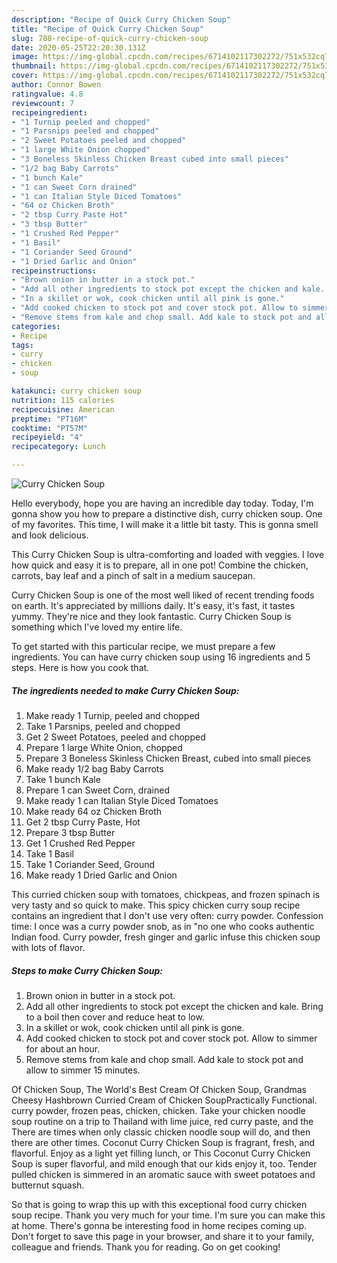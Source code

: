 ```yaml
---
description: "Recipe of Quick Curry Chicken Soup"
title: "Recipe of Quick Curry Chicken Soup"
slug: 788-recipe-of-quick-curry-chicken-soup
date: 2020-05-25T22:20:30.131Z
image: https://img-global.cpcdn.com/recipes/6714102117302272/751x532cq70/curry-chicken-soup-recipe-main-photo.jpg
thumbnail: https://img-global.cpcdn.com/recipes/6714102117302272/751x532cq70/curry-chicken-soup-recipe-main-photo.jpg
cover: https://img-global.cpcdn.com/recipes/6714102117302272/751x532cq70/curry-chicken-soup-recipe-main-photo.jpg
author: Connor Bowen
ratingvalue: 4.8
reviewcount: 7
recipeingredient:
- "1 Turnip peeled and chopped"
- "1 Parsnips peeled and chopped"
- "2 Sweet Potatoes peeled and chopped"
- "1 large White Onion chopped"
- "3 Boneless Skinless Chicken Breast cubed into small pieces"
- "1/2 bag Baby Carrots"
- "1 bunch Kale"
- "1 can Sweet Corn drained"
- "1 can Italian Style Diced Tomatoes"
- "64 oz Chicken Broth"
- "2 tbsp Curry Paste Hot"
- "3 tbsp Butter"
- "1 Crushed Red Pepper"
- "1 Basil"
- "1 Coriander Seed Ground"
- "1 Dried Garlic and Onion"
recipeinstructions:
- "Brown onion in butter in a stock pot."
- "Add all other ingredients to stock pot except the chicken and kale. Bring to a boil then cover and reduce heat to low."
- "In a skillet or wok, cook chicken until all pink is gone."
- "Add cooked chicken to stock pot and cover stock pot. Allow to simmer for about an hour."
- "Remove stems from kale and chop small. Add kale to stock pot and allow to simmer 15 minutes."
categories:
- Recipe
tags:
- curry
- chicken
- soup

katakunci: curry chicken soup 
nutrition: 115 calories
recipecuisine: American
preptime: "PT16M"
cooktime: "PT57M"
recipeyield: "4"
recipecategory: Lunch

---
```



![Curry Chicken Soup](https://img-global.cpcdn.com/recipes/6714102117302272/751x532cq70/curry-chicken-soup-recipe-main-photo.jpg)

Hello everybody, hope you are having an incredible day today. Today, I'm gonna show you how to prepare a distinctive dish, curry chicken soup. One of my favorites. This time, I will make it a little bit tasty. This is gonna smell and look delicious.

This Curry Chicken Soup is ultra-comforting and loaded with veggies. I love how quick and easy it is to prepare, all in one pot! Combine the chicken, carrots, bay leaf and a pinch of salt in a medium saucepan.

Curry Chicken Soup is one of the most well liked of recent trending foods on earth. It's appreciated by millions daily. It's easy, it's fast, it tastes yummy. They're nice and they look fantastic. Curry Chicken Soup is something which I've loved my entire life.


To get started with this particular recipe, we must prepare a few ingredients. You can have curry chicken soup using 16 ingredients and 5 steps. Here is how you cook that.

<!--inarticleads1-->

##### The ingredients needed to make Curry Chicken Soup:

1. Make ready 1 Turnip, peeled and chopped
1. Take 1 Parsnips, peeled and chopped
1. Get 2 Sweet Potatoes, peeled and chopped
1. Prepare 1 large White Onion, chopped
1. Prepare 3 Boneless Skinless Chicken Breast, cubed into small pieces
1. Make ready 1/2 bag Baby Carrots
1. Take 1 bunch Kale
1. Prepare 1 can Sweet Corn, drained
1. Make ready 1 can Italian Style Diced Tomatoes
1. Make ready 64 oz Chicken Broth
1. Get 2 tbsp Curry Paste, Hot
1. Prepare 3 tbsp Butter
1. Get 1 Crushed Red Pepper
1. Take 1 Basil
1. Take 1 Coriander Seed, Ground
1. Make ready 1 Dried Garlic and Onion


This curried chicken soup with tomatoes, chickpeas, and frozen spinach is very tasty and so quick to make. This spicy chicken curry soup recipe contains an ingredient that I don&#39;t use very often: curry powder. Confession time: I once was a curry powder snob, as in &#34;no one who cooks authentic Indian food. Curry powder, fresh ginger and garlic infuse this chicken soup with lots of flavor. 

<!--inarticleads2-->

##### Steps to make Curry Chicken Soup:

1. Brown onion in butter in a stock pot.
1. Add all other ingredients to stock pot except the chicken and kale. Bring to a boil then cover and reduce heat to low.
1. In a skillet or wok, cook chicken until all pink is gone.
1. Add cooked chicken to stock pot and cover stock pot. Allow to simmer for about an hour.
1. Remove stems from kale and chop small. Add kale to stock pot and allow to simmer 15 minutes.


Of Chicken Soup, The World&#39;s Best Cream Of Chicken Soup, Grandmas Cheesy Hashbrown Curried Cream of Chicken SoupPractically Functional. curry powder, frozen peas, chicken, chicken. Take your chicken noodle soup routine on a trip to Thailand with lime juice, red curry paste, and the There are times when only classic chicken noodle soup will do, and then there are other times. Coconut Curry Chicken Soup is fragrant, fresh, and flavorful. Enjoy as a light yet filling lunch, or This Coconut Curry Chicken Soup is super flavorful, and mild enough that our kids enjoy it, too. Tender pulled chicken is simmered in an aromatic sauce with sweet potatoes and butternut squash. 

So that is going to wrap this up with this exceptional food curry chicken soup recipe. Thank you very much for your time. I'm sure you can make this at home. There's gonna be interesting food in home recipes coming up. Don't forget to save this page in your browser, and share it to your family, colleague and friends. Thank you for reading. Go on get cooking!
